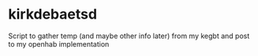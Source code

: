 # kirkdebaetsd
Script to gather temp (and maybe other info later) from my kegbt and post to my openhab implementation

